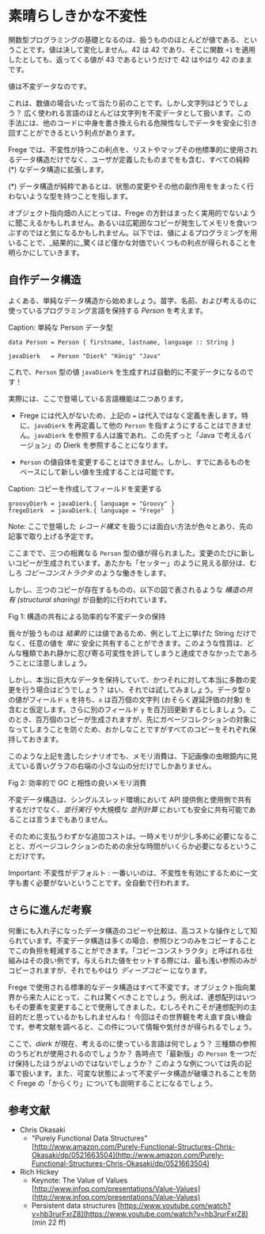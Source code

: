 # 素晴らしきかな不変性

関数型プログラミングの基礎となるのは、扱うもののほとんどが値である、ということです。値は決して変化しません。42 は 42 であり、そこに関数 `+1` を適用したとしても、返ってくる値が 43 であるというだけで 42 はやはり 42 のままです。

値は不変データなのです。

これは、数値の場合いたって当たり前のことです。しかし文字列はどうでしょう？ 広く使われる言語のほとんどは文字列を不変データとして扱います。この手法には、他のコードに中身を書き換えられる危険性なしでデータを安全に引き回すことができるという利点があります。

Frege では、不変性が持つこの利点を、リストやマップその他標準的に使用されるデータ構造だけでなく、ユーザが定義したものまでをも含む、すべての純粋 (*) なデータ構造に拡張します。

(*) データ構造が純粋であるとは、状態の変更やその他の副作用ををまったく行わないような型を持つことを指します。

オブジェクト指向畑の人にとっては、Frege の方針はまったく実用的でないように聞こえるかもしれません。あるいは広範囲なコピーが発生してメモリを食いつぶすのではと気になるかもしれません。以下では、値によるプログラミングを用いることで、_結果的に_驚くほど僅かな対価でいくつもの利点が得られることを明らかにしていきます。

## 自作データ構造

よくある、単純なデータ構造から始めましょう。苗字、名前、および考えるのに使っているプログラミング言語を保持する _Person_ を考えます。

Caption: 単純な Person データ型

```
data Person = Person { firstname, lastname, language :: String }

javaDierk   = Person "Dierk" "König" "Java"
```

これで、`Person` 型の値 `javaDierk` を生成すれば自動的に不変データになるのです！

実際には、ここで登場している言語機能は二つあります。

* Frege には代入がないため、上記の `=` は代入ではなく定義を表します。特に、`javaDierk` を再定義して他の `Person` を指すようにすることはできません。`javaDierk` を参照する人は誰であれ、この先ずっと「Java で考えるバージョン」の Dierk を参照することになります。

* `Person` の値自体を変更することはできません。しかし、すでにあるものをベースにして新しい値を生成することは可能です。

Caption: コピーを作成してフィールドを変更する

```
groovyDierk = javaDierk.{ language = "Groovy" }
fregeDierk  = javaDierk.{ language = "Frege"  }
```

Note: ここで登場した _レコード構文_ を扱うには面白い方法が色々とあり、先の記事で取り上げる予定です。

ここまでで、三つの相異なる `Person` 型の値が得られました。変更のたびに新しいコピーが生成されています。あたかも「セッター」のように見える部分は、むしろ _コピーコンストラクタ_ のような働きをします。

しかし、三つのコピーが存在するものの、以下の図で表されるような _構造の共有 (structural sharing)_ が自動的に行われています。

Fig 1: 構造の共有による効率的な不変データの保持

我々が扱うものは _結果的_ には値であるため、例として上に挙げた String だけでなく、任意の値を _常に_ 安全に共有することができます。このような性質は、どんな種類であれ静かに忍び寄る可変性を許してしまうと達成できなかったであろうことに注意しましょう。

しかし、本当に巨大なデータを保持していて、かつそれに対して本当に多数の変更を行う場合はどうでしょう？ はい、それでは試してみましょう。データ型 `D` の値がフィールド `x` を持ち、`x` は百万個の文字列 (おそらく遅延評価の対象) を含むと仮定します。さらに別のフィールド `y` を百万回更新するとしましょう。このとき、百万個のコピーが生成されますが、先にガベージコレクションの対象になってしまうことを防ぐため、おかしなことですがすべてのコピーをそれぞれ保持しておきます。

このような上記を逸したシナリオでも、メモリ消費は、下記画像の虫眼鏡内に見えている青いグラフの右端の小さな山の分だけでしかありません。

Fig 2: 効率的で GC と相性の良いメモリ消費

不変データ構造は、シングルスレッド環境において API 提供側と使用側で共有するだけでなく、_並行実行_ や大規模な _並列計算_ においても安全に共有可能であることは言うまでもありません。

そのために支払うわずかな追加コストは、一時メモリが少し多めに必要になることと、ガベージコレクションのための余分な時間がいくらか必要になるということだけです。

Important: 不変性がデフォルト : 一番いいのは、不変性を有効にするために一文字も書く必要がないということです。全自動で行われます。

## さらに進んだ考察

何重にも入れ子になったデータ構造のコピーや比較は、高コストな操作として知られています。不変データ構造は多くの場合、参照ひとつのみをコピーすることでこの負担を軽減することができます。「コピーコンストラクタ」と呼ばれる仕組みはその良い例です。与えられた値をセットする際には、最も浅い参照のみがコピーされますが、それでもやはり _ディープコピー_ になります。

Frege で使用される標準的なデータ構造はすべて不変です。オブジェクト指向業界から来た人にとって、これは驚くべきことでしょう。例えば、連想配列はいつもその要素を変更することで使用してきました。むしろそれこそが連想配列の主目的だと思っているかもしれませんね！ 今回はその世界観を考え直す良い機会です。参考文献を調べると、この件について情報や気付きが得られるでしょう。

ここで、_dierk_ が現在、考えるのに使っている言語は何でしょう？ 三種類の参照のうちどれが使用されるのでしょうか？ 各時点で「最新版」の `Person` を一つだけ保持したほうがよいのではないでしょうか？
このような例については先の記事で扱います。また、可変な状態によって不変データ構造が破壊されることを防ぐ Frege の「からくり」についても説明することになるでしょう。

## 参考文献

* Chris Okasaki
    + "Purely Functional Data Structures" [http://www.amazon.com/Purely-Functional-Structures-Chris-Okasaki/dp/0521663504](http://www.amazon.com/Purely-Functional-Structures-Chris-Okasaki/dp/0521663504)
* Rich Hickey
    + Keynote: The Value of Values [http://www.infoq.com/presentations/Value-Values](http://www.infoq.com/presentations/Value-Values)
    + Persistent data structures [https://www.youtube.com/watch?v=hb3rurFxrZ8](https://www.youtube.com/watch?v=hb3rurFxrZ8) (min 22 ff)

